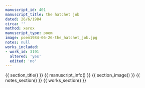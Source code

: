 ```yaml
---
manuscript_id: 401
manuscript_title: the hatchet job
dated: 26/6/1984
circa: ''
method: xerox
manuscript_type: poem
image: poem1984-06-26-the_hatchet_job.jpg
notes: null
works_included:
- work_id: 3191
  altered: 'yes'
  edited: 'no'
---
```


{{ section_title() }}
{{ manuscript_info() }}
{{ section_image() }}
{{ notes_section() }}
{{ works_section() }}

